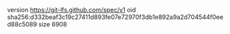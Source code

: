 version https://git-lfs.github.com/spec/v1
oid sha256:d332beaf3c19c27411d893fe07e72970f3db1e892a9a2d704544f0eed88c5089
size 6908

